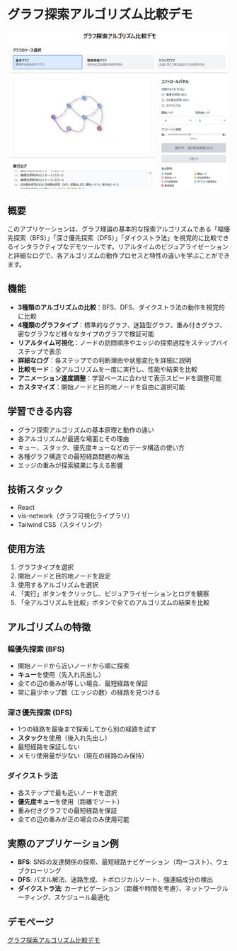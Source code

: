 # グラフ探索アルゴリズム比較デモ

![グラフ探索アルゴリズムデモ](screenshot.png)

## 概要

このアプリケーションは、グラフ理論の基本的な探索アルゴリズムである「幅優先探索（BFS）」「深さ優先探索（DFS）」「ダイクストラ法」を視覚的に比較できるインタラクティブなデモツールです。リアルタイムのビジュアライゼーションと詳細なログで、各アルゴリズムの動作プロセスと特性の違いを学ぶことができます。

## 機能

- **3種類のアルゴリズムの比較**：BFS、DFS、ダイクストラ法の動作を視覚的に比較
- **4種類のグラフタイプ**：標準的なグラフ、迷路型グラフ、重み付きグラフ、密なグラフなど様々なタイプのグラフで検証可能
- **リアルタイム可視化**：ノードの訪問順序やエッジの探索過程をステップバイステップで表示
- **詳細なログ**：各ステップでの判断理由や状態変化を詳細に説明
- **比較モード**：全アルゴリズムを一度に実行し、性能や結果を比較
- **アニメーション速度調整**：学習ペースに合わせて表示スピードを調整可能
- **カスタマイズ**：開始ノードと目的地ノードを自由に選択可能

## 学習できる内容

- グラフ探索アルゴリズムの基本原理と動作の違い
- 各アルゴリズムが最適な場面とその理由
- キュー、スタック、優先度キューなどのデータ構造の使い方
- 各種グラフ構造での最短経路問題の解法
- エッジの重みが探索結果に与える影響

## 技術スタック

- React
- vis-network（グラフ可視化ライブラリ）
- Tailwind CSS（スタイリング）

## 使用方法

1. グラフタイプを選択
2. 開始ノードと目的地ノードを設定
3. 使用するアルゴリズムを選択
4. 「実行」ボタンをクリックし、ビジュアライゼーションとログを観察
5. 「全アルゴリズムを比較」ボタンで全てのアルゴリズムの結果を比較

## アルゴリズムの特徴

### 幅優先探索 (BFS)
- 開始ノードから近いノードから順に探索
- **キュー**を使用（先入れ先出し）
- 全ての辺の重みが等しい場合、最短経路を保証
- 常に最少ホップ数（エッジの数）の経路を見つける

### 深さ優先探索 (DFS)
- 1つの経路を最後まで探索してから別の経路を試す
- **スタック**を使用（後入れ先出し）
- 最短経路を保証しない
- メモリ使用量が少ない（現在の経路のみ保持）

### ダイクストラ法
- 各ステップで最も近いノードを選択
- **優先度キュー**を使用（距離でソート）
- 重み付きグラフでの最短経路を保証
- 全ての辺の重みが正の場合のみ使用可能

## 実際のアプリケーション例

- **BFS**: SNSの友達関係の探索、最短経路ナビゲーション（均一コスト）、ウェブクローリング
- **DFS**: パズル解法、迷路生成、トポロジカルソート、強連結成分の検出
- **ダイクストラ法**: カーナビゲーション（距離や時間を考慮）、ネットワークルーティング、スケジュール最適化

## デモページ

[グラフ探索アルゴリズム比較デモ](https://hiroe28.github.io/llm-100days-challenge/day043-graph-traversal/index.html)